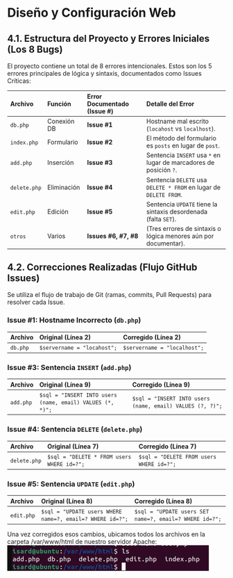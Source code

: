 # Diseño y Configuración Web

## 4.1. Estructura del Proyecto y Errores Iniciales (Los 8 Bugs)

El proyecto contiene un total de 8 errores intencionales. Estos son los 5 errores principales de lógica y sintaxis, documentados como Issues Críticas:

| Archivo | Función | Error Documentado (Issue #) | Detalle del Error |
| :--- | :--- | :--- | :--- |
| `db.php` | Conexión DB | **Issue #1** | Hostname mal escrito (`locahost` vs `localhost`). |
| `index.php` | Formulario | **Issue #2** | El método del formulario es `posts` en lugar de `post`. |
| `add.php` | Inserción | **Issue #3** | Sentencia `INSERT` usa `*` en lugar de marcadores de posición `?`. |
| `delete.php`| Eliminación | **Issue #4** | Sentencia `DELETE` usa `DELETE * FROM` en lugar de `DELETE FROM`. |
| `edit.php` | Edición | **Issue #5** | Sentencia `UPDATE` tiene la sintaxis desordenada (falta `SET`). |
| `otros` | Varios | **Issues #6, #7, #8** | (Tres errores de sintaxis o lógica menores aún por documentar). |

## 4.2. Correcciones Realizadas (Flujo GitHub Issues)

Se utiliza el flujo de trabajo de Git (ramas, commits, Pull Requests) para resolver cada Issue.

###  Issue #1: Hostname Incorrecto (`db.php`)

| Archivo | Original (Línea 2) | Corregido (Línea 2) |
| :--- | :--- | :--- |
| `db.php` | `$servername = "locahost";` | `$servername = "localhost";` |

###  Issue #3: Sentencia `INSERT` (`add.php`)

| Archivo | Original (Línea 9) | Corregido (Línea 9) |
| :--- | :--- | :--- |
| `add.php` | `$sql = "INSERT INTO users (name, email) VALUES (*, *)";` | `$sql = "INSERT INTO users (name, email) VALUES (?, ?)";` |

###  Issue #4: Sentencia `DELETE` (`delete.php`)

| Archivo | Original (Línea 7) | Corregido (Línea 7) |
| :--- | :--- | :--- |
| `delete.php`| `$sql = "DELETE * FROM users WHERE id=?";` | `$sql = "DELETE FROM users WHERE id=?";` |

###  Issue #5: Sentencia `UPDATE` (`edit.php`)

| Archivo | Original (Línea 8) | Corregido (Línea 8) |
| :--- | :--- | :--- |
| `edit.php` | `$sql = "UPDATE users WHERE name=?, email=? WHERE id=?";` | `$sql = "UPDATE users SET name=?, email=? WHERE id=?";` |

Una vez corregidos esos cambios, ubicamos todos los archivos en la carpeta /var/www/html de nuestro servidor Apache:
![Diseño: ](../images/Diseno_apache.png)
